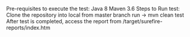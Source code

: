 Pre-requisites to execute the test:
Java 8
Maven 3.6
Steps to Run test:
Clone the repository into local 
from master branch run -> mvn clean test
After test is completed, access the report from /target/surefire-reports/index.htm